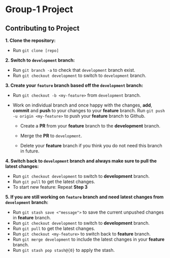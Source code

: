 # Group-1 Project

## Contributing to Project

**1. Clone the repository:**

- Run `git clone [repo]`

**2. Switch to `development` branch:**

- Run `git branch -a` to check that `development` branch exist.
- Run `git checkout development` to switch to `development` branch.

**3. Create your `feature` branch based off the `development` branch:**

- Run `git checkout -b <my-feature>` from `development` branch.

- Work on individual branch and once happy with the changes, **add**, **commit** and **push** to your changes to your **feature** branch. Run `git push -u origin <my-feature>` to push your **feature** branch to Github.

  - Create a **PR** from your **feature** branch to the **development** branch.

  - Merge the **PR** to `development`.

  - Delete your **feature** branch if you think you do not need this branch in future.

**4. Switch back to `development` branch and always make sure to pull the latest changes:**

- Run `git checkout development` to switch to **development** branch.
- Run `git pull` to get the latest changes.
- To start new feature: Repeat **Step 3**

**5. If you are still working on `feature` branch and need latest changes from `development` branch:**

- Run `git stash save <"message">` to save the current unpushed changes in **feature** branch.
- Run `git checkout development` to switch to **development** branch.
- Run `git pull` to get the latest changes.
- Run `git checkout <my-feature>` to switch back to **feature** branch.
- Run `git merge development` to include the latest changes in your **feature** branch.
- Run `git stash pop stash@{0}` to apply the stash.
